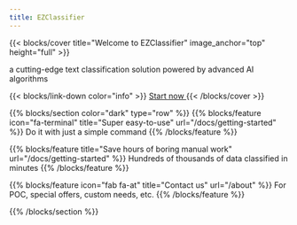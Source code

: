 ```yaml
---
title: EZClassifier
---
```


{{< blocks/cover title="Welcome to EZClassifier" image_anchor="top" height="full" >}}

<p class="lead mt-5">a cutting-edge text classification solution powered by advanced AI algorithms
</p>
{{< blocks/link-down color="info" >}}
<a class="btn btn-lg btn-secondary me-3 mb-4" href="docs/getting-started">
  Start now <i class="fab fa-rocket ms-2"></i>
</a>
{{< /blocks/cover >}}




{{% blocks/section color="dark" type="row" %}}
{{% blocks/feature icon="fa-terminal" title="Super easy-to-use" url="/docs/getting-started"  %}}
Do it with just a simple command
{{% /blocks/feature %}}


{{% blocks/feature title="Save hours of boring manual work" url="/docs/getting-started" %}}
Hundreds of thousands of data classified in minutes
{{% /blocks/feature %}}


{{% blocks/feature icon="fab fa-at" title="Contact us" url="/about" %}}
For POC, special offers, custom needs, etc.
{{% /blocks/feature %}}


{{% /blocks/section %}}

